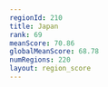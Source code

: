 ```yaml
---
regionId: 210
title: Japan
rank: 69
meanScore: 70.86
globalMeanScore: 68.78
numRegions: 220
layout: region_score
---
```

